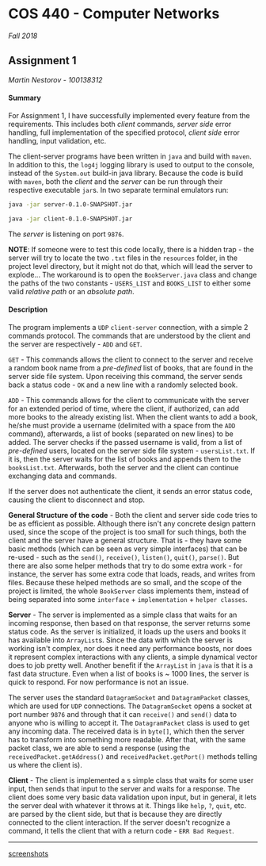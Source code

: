 # COS 440 - Computer Networks
*Fall 2018*

## Assignment 1

*Martin Nestorov - 100138312*

#### Summary

For Assignment 1, I have successfully implemented every feature from the requirements. This includes both *client* commands, *server side* error handling, full implementation of the specified protocol, *client side* error handling, input validation, etc.

The client-server programs have been written in `java` and build with `maven`. In addition to this, the `log4j` logging library is used to output to the console, instead of the `System.out` build-in java library. Because the code is build with `maven`, both the *client* and the *server* can be run through their respective executable `jar`s. In two separate terminal emulators run:

``` bash
java -jar server-0.1.0-SNAPSHOT.jar
```

``` bash
java -jar client-0.1.0-SNAPSHOT.jar
```

The *server* is listening on port `9876`.

**NOTE**: If someone were to test this code locally, there is a hidden trap - the server will try to locate the two `.txt` files in the `resources` folder, in the project level directory, but it might not do that, which will lead the server to explode... The workaround is to open the `BookServer.java` class and change the paths of the two constants - `USERS_LIST` and `BOOKS_LIST` to either some valid *relative path* or an *absolute path*.

#### Description

The program implements a `UDP` `client-server` connection, with a simple 2 commands protocol. The commands that are understood by the client and the server are respectively - `ADD` and `GET`.

`GET` - This commands allows the client to connect to the server and receive a random book name from a *pre-defined* list of books, that are found in the server side file system. Upon receiving this command, the server sends back a status code - `OK` and a new line with a randomly selected book.

`ADD` - This commands allows for the client to communicate with the server for an extended period of time, where the client, if authorized, can add more books to the already existing list. When the client wants to add a book, he/she must provide a username (delimited with a space from the `ADD` command), afterwards, a list of books (separated on new lines) to be added. The server checks if the passed username is valid, from a list of *pre-defined* users, located on the server side file system - `usersList.txt`. If it is, then the server waits for the list of books and appends them to the `booksList.txt`. Afterwards, both the server and the client can continue exchanging data and commands.

If the server does not authenticate the client, it sends an error status code, causing the client to disconnect and stop.

**General Structure of the code** - Both the client and server side code tries to be as efficient as possible. Although there isn't any concrete design pattern used, since the scope of the project is too small for such things, both the client and the server have a general structure. That is - they have some basic methods (which can be seen as very simple interfaces) that can be re-used - such as the `send()`, `receive()`, `listen()`, `quit()`, `parse()`. But there are also some helper methods that try to do some extra work - for instance, the server has some extra code that loads, reads, and writes from files. Because these helped methods are so small, and the scope of the project is limited, the whole `BookServer` class implements them, instead of being separated into some `interface` + `implementation` + `helper classes`.

**Server** - The server is implemented as a simple class that waits for an incoming response, then based on that response, the server returns some status code. As the server is initialized, it loads up the users and books it has available into `ArrayList`s. Since the data with which the server is working isn't complex, nor does it need any performance boosts, nor does it represent complex interactions with any clients, a simple dynamical vector does to job pretty well. Another benefit if the `ArrayList` in `java` is that it is a fast data structure. Even when a list of books is ~ 1000 lines, the server is quick to respond. For now performance is not an issue.

The server uses the standard `DatagramSocket` and `DatagramPacket` classes, which are used for `UDP` connections. The `DatagramSocket` opens a socket at port number `9876` and through that it can `receive()` and `send()` data to anyone who is willing to accept it. The `DatagramPacket` class is used to get any incoming data. The received data is in `byte[]`, which then the server has to transform into something more readable. After that, with the same packet class, we are able to send a response (using the `receivedPacket.getAddress()` and `receivedPacket.getPort()` methods telling us where the client is).

**Client** - The client is implemented a s simple class that waits for some user input, then sends that input to the server and waits for a response. The client does some very basic data validation upon input, but in general, it lets the server deal with whatever it throws at it. Things like `help`, `?`, `quit`, etc. are parsed by the client side, but that is because they are directly connected to the client interaction. If the server doesn't recognize a command, it tells the client that with a return code - `ERR Bad Request`.

---

[screenshots](./screenshots)
